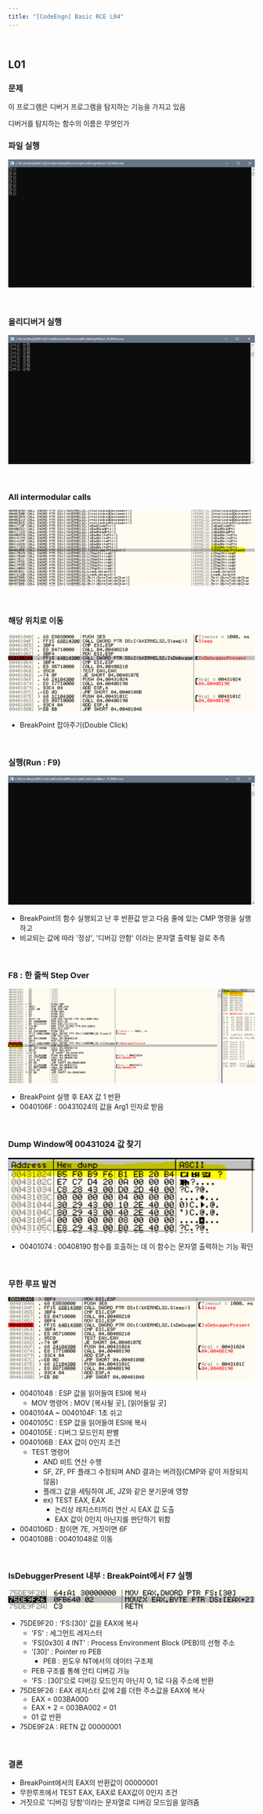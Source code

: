 ```yaml
---
title: "[CodeEngn] Basic RCE L04"
---
```


<br>

## L01

### 문제

이 프로그램은 디버거 프로그램을 탐지하는 기능을 가지고 있음

디버거를 탐지하는 함수의 이름은 무엇인가

### 파일 실행

![image-20220401105132012](https://raw.githubusercontent.com/EONION-TH3DB/image_repo/main/img/image-20220401105132012.png)

<br>

### 올리디버거 실행

![image-20220401105208501](https://raw.githubusercontent.com/EONION-TH3DB/image_repo/main/img/image-20220401105208501.png)

<br>

### All intermodular calls

![image-20220401105228425](https://raw.githubusercontent.com/EONION-TH3DB/image_repo/main/img/image-20220401105228425.png)

<br>

### 해당 위치로 이동

![image-20220401105308443](https://raw.githubusercontent.com/EONION-TH3DB/image_repo/main/img/image-20220401105308443.png)

- BreakPoint 잡아주기(Double Click)

<br>

### 실행(Run : F9)

![image-20220401105419799](https://raw.githubusercontent.com/EONION-TH3DB/image_repo/main/img/image-20220401105419799.png)

- BreakPoint의 함수 실행되고 난 후 반환값 받고 다음 줄에 있는 CMP 명령을 실행하고
- 비교되는 값에 따라 '정상', '디버깅 안함' 이라는 문자열 출력될 걸로 추측

<br>

### F8 : 한 줄씩 Step Over

![image-20220401105539684](https://raw.githubusercontent.com/EONION-TH3DB/image_repo/main/img/image-20220401105539684.png)

- BreakPoint 실행 후 EAX 값 1 반환
- 0040106F : 00431024의 값을 Arg1 인자로 받음

<br>

### Dump Window에 00431024 값 찾기

![image-20220401105929623](https://raw.githubusercontent.com/EONION-TH3DB/image_repo/main/img/image-20220401105929623.png)

- 00401074 : 00408190 함수를 호출하는 데 이 함수는 문자열 출력하는 기능 확인

<br>

### 무한 루프 발견

![image-20220401113247492](https://raw.githubusercontent.com/EONION-TH3DB/image_repo/main/img/image-20220401113247492.png)

- 00401048 : ESP 값을 읽어들여 ESI에 복사
  - MOV 명령어 : MOV [복사될 곳], [읽어들일 곳]
- 0040104A ~ 0040104F: 1초 쉬고
- 0040105C : ESP 값을 읽어들여 ESI에 복사
- 0040105E : 디버그 모드인지 판별
- 0040106B : EAX 값이 0인지 조건
  - TEST 명령어
    - AND 비트 연산 수행
    - SF, ZF, PF 플래그 수정되며 AND 결과는 버려짐(CMP와 같이 저장되지 않음)
    - 플래그 값을 세팅하여 JE, JZ와 같은 분기문에 영향
    - ex) TEST EAX, EAX
      - 논리상 레지스터끼리 연산 시 EAX 값 도출
      - EAX 값이 0인지 아닌지를 판단하기 위함
- 0040106D : 참이면 7E, 거짓이면 6F
- 0040108B : 00401048로 이동

<br>

### IsDebuggerPresent 내부 : BreakPoint에서 F7 실행

![image-20220401114039036](https://raw.githubusercontent.com/EONION-TH3DB/image_repo/main/img/image-20220401114039036.png)

- 75DE9F20 : 'FS:[30]' 값을 EAX에 복사
  - 'FS' : 세그먼트 레지스터
  - 'FS[0x30] 4 INT' : Process Environment Block (PEB)의 선형 주소
  - '[30]' : Pointer ro PEB
    - PEB : 윈도우 NT에서의 데이터 구조체
  - PEB 구조를 통해 안티 디버깅 가능
  - 'FS : [30]'으로 디버깅 모드인지 아닌지 0, 1로 다음 주소에 반환
- 75DE9F26 : EAX 레지스터 값에 2를 더한 주소값을 EAX에 복사
  - EAX = 003BA000
  - EAX + 2 = 003BA002 = 01
  - 01 값 반환
- 75DE9F2A : RETN 값 00000001

<br>

### 결론

- BreakPoint에서의 EAX의 반환값이 00000001
- 무한루프에서 TEST EAX, EAX로 EAX값이 0인지 조건
- 거짓으로 '디버깅 당함'이라는 문자열로 디버깅 모드임을 알려줌